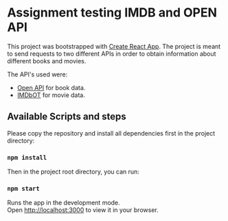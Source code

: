 # Assignment testing IMDB and OPEN API

This project was bootstrapped with [Create React App](https://github.com/facebook/create-react-app).
The project is meant to send requests to two different APIs in order to obtain information about different books and movies.

The API's used were:

-   [Open API](https://openlibrary.org/developers/api) for book data.
-   [IMDbOT](https://github.com/SpEcHiDe/IMDbOT) for movie data.

## Available Scripts and steps

Please copy the repository and install all dependencies first in the project directory:

### `npm install`

Then in the project root directory, you can run:

### `npm start`

Runs the app in the development mode.\
Open [http://localhost:3000](http://localhost:3000) to view it in your browser.
